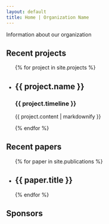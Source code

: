 ```yaml
---
layout: default
title: Home | Organization Name
---
```


<div id="about" class="section">
Information about our organization
</div>

<div id="projects" class="section">
<h2>Recent projects</h2>
<ul>
  {% for project in site.projects %}
    <li>
      <h2>{{ project.name }}</h2>
      <h3>{{ project.timeline }}</h3>
      <p>{{ project.content | markdownify }}</p>
    </li>
  {% endfor %}
</ul>
</div>

<div id="papers" class="section">
<h2>Recent papers</h2>
<ul>
  {% for paper in site.publications %}
    <li>
      <h2>{{ paper.title }}</h2>
    </li>
  {% endfor %}
</ul>
</div>

<div id="sponsors" class="section">
<h2>Sponsors</h2>
</div>